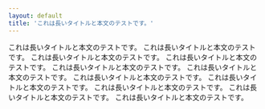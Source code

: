 ```yaml
---
layout: default
title: 'これは長いタイトルと本文のテストです。'
---
```

これは長いタイトルと本文のテストです。
これは長いタイトルと本文のテストです。
これは長いタイトルと本文のテストです。
これは長いタイトルと本文のテストです。
これは長いタイトルと本文のテストです。
これは長いタイトルと本文のテストです。
これは長いタイトルと本文のテストです。
これは長いタイトルと本文のテストです。
これは長いタイトルと本文のテストです。
これは長いタイトルと本文のテストです。
これは長いタイトルと本文のテストです。
